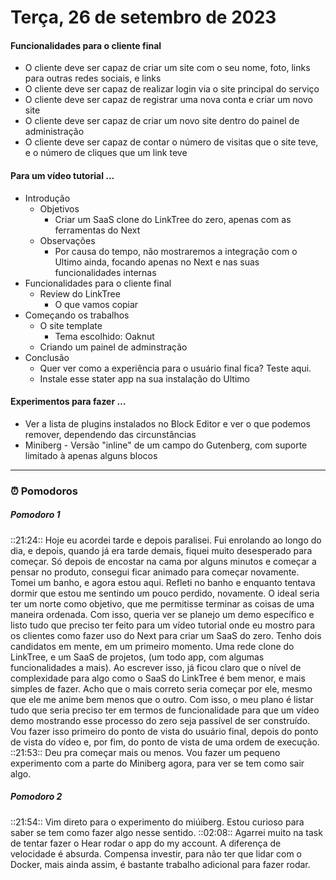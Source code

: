 # Terça, 26 de setembro de 2023
#### Funcionalidades para o cliente final
- O cliente deve ser capaz de criar um site com o seu nome, foto, links para outras redes sociais, e links
- O cliente deve ser capaz de realizar login via o site principal do serviço
- O cliente deve ser capaz de registrar uma nova conta e criar um novo site
- O cliente deve ser capaz de criar um novo site dentro do painel de administração
- O cliente deve ser capaz de contar o número de visitas que o site teve, e o número de cliques que um link teve

#### Para um vídeo tutorial …
- Introdução
	- Objetivos
		- Criar um SaaS clone do LinkTree do zero, apenas com as ferramentas do Next
	- Observações
		- Por causa do tempo, não mostraremos a integração com o Ultimo ainda, focando apenas no Next e nas suas funcionalidades internas
- Funcionalidades para o cliente final
	- Review do LinkTree
		- O que vamos copiar
- Começando os trabalhos
	- O site template
		- Tema escolhido: Oaknut
	- Criando um painel de adminstração
- Conclusão
	- Quer ver como a experiência para o usuário final fica? Teste aqui.
	- Instale esse stater app na sua instalação do Ultimo
#### Experimentos para fazer …
- Ver a lista de plugins instalados no Block Editor e ver o que podemos remover, dependendo das circunstâncias
- Miniberg -  Versão "inline" de um campo do Gutenberg, com suporte limitado à apenas alguns blocos

---
###  ⏰ Pomodoros
##### Pomodoro 1
::21:24:: Hoje eu acordei tarde e depois paralisei. Fui enrolando ao longo do dia, e depois, quando já era tarde demais, fiquei muito desesperado para começar. Só depois de encostar na cama por alguns minutos e começar a pensar no produto, consegui ficar animado para começar novamente. Tomei um banho, e agora estou aqui.
Refleti no banho e enquanto tentava dormir que estou me sentindo um pouco perdido, novamente. O ideal seria ter um norte como objetivo, que me permitisse terminar as coisas de uma maneira ordenada. Com isso, queria ver se planejo um demo específico e listo tudo que preciso ter feito para um vídeo tutorial onde eu mostro para os clientes como fazer uso do Next para criar um SaaS do zero.
Tenho dois candidatos em mente, em um primeiro momento. Uma rede clone do LinkTree, e um SaaS de projetos, (um todo app, com algumas funcionalidades a mais).
Ao escrever isso, já ficou claro que o nível de complexidade para algo como o SaaS do LinkTree é bem menor, e mais simples de fazer. Acho que o mais correto seria começar por ele, mesmo que ele me anime bem menos que o outro.
Com isso, o meu plano é listar tudo que seria preciso ter em termos de funcionalidade para que um vídeo demo mostrando esse processo do zero seja passível de ser construído. Vou fazer isso primeiro do ponto de vista do usuário final, depois do ponto de vista do vídeo e, por fim, do ponto de vista de uma ordem de execução.
::21:53:: Deu pra começar mais ou menos. Vou fazer um pequeno experimento com a parte do Miniberg agora, para ver se tem como sair algo.

##### Pomodoro 2
::21:54:: Vim direto para o experimento do miúiberg. Estou curioso para saber se tem como fazer algo nesse sentido.
::02:08:: Agarrei muito na task de tentar fazer o Hear rodar o app do my account. A diferença de velocidade é absurda. Compensa investir, para não ter que lidar com o Docker, mais ainda assim, é bastante trabalho adicional para fazer rodar.